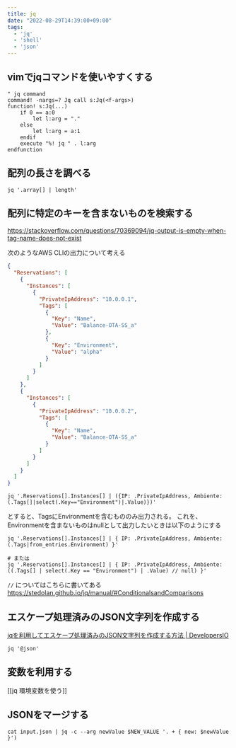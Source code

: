 ```yaml
---
title: jq
date: "2022-08-29T14:39:00+09:00"
tags:
  - 'jq'
  - 'shell'
  - 'json'
---
```



## vimでjqコマンドを使いやすくする

```vimscript
" jq command
command! -nargs=? Jq call s:Jq(<f-args>)
function! s:Jq(...)
    if 0 == a:0
        let l:arg = "."
    else
        let l:arg = a:1
    endif
    execute "%! jq " . l:arg
endfunction
```

## 配列の長さを調べる

```shell
jq '.array[] | length'
```

## 配列に特定のキーを含まないものを検索する

<https://stackoverflow.com/questions/70369094/jq-output-is-empty-when-tag-name-does-not-exist>

次のようなAWS CLIの出力について考える

```json
{
  "Reservations": [
    {
      "Instances": [
        {
          "PrivateIpAddress": "10.0.0.1",
          "Tags": [
            {
              "Key": "Name",
              "Value": "Balance-OTA-SS_a"
            },
            {
              "Key": "Environment",
              "Value": "alpha"
            }
          ]
        }
      ]
    },
    {
      "Instances": [
        {
          "PrivateIpAddress": "10.0.0.2",
          "Tags": [
            {
              "Key": "Name",
              "Value": "Balance-OTA-SS_a"
            }
          ]
        }
      ]
    }
  ]
}
```

```shell
jq '.Reservations[].Instances[] | ({IP: .PrivateIpAddress, Ambiente: (.Tags[]|select(.Key=="Environment")|.Value)})'
```

とすると、TagsにEnvironmentを含むもののみ出力される。
これを、Environmentを含まないものはnullとして出力したいときは以下のようにする

```shell
jq '.Reservations[].Instances[] | { IP: .PrivateIpAddress, Ambiente: (.Tags|from_entries.Environment) }'

# または
jq '.Reservations[].Instances[] | { IP: .PrivateIpAddress, Ambiente: ((.Tags[] | select(.Key == "Environment") | .Value) // null) }'
```

`//` についてはこちらに書いてある
<https://stedolan.github.io/jq/manual/#ConditionalsandComparisons>

## エスケープ処理済みのJSON文字列を作成する

[jqを利用してエスケープ処理済みのJSON文字列を作成する方法 | DevelopersIO](https://dev.classmethod.jp/articles/how-to-create-an-escaped-json-string-using-jq/)

`jq '@json'`

## 変数を利用する

[[jq 環境変数を使う]]

## JSONをマージする

```shell
cat input.json | jq -c --arg newValue $NEW_VALUE '. + { new: $newValue }')
```

